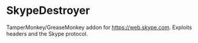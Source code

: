 # SkypeDestroyer
TamperMonkey/GreaseMonkey addon for https://web.skype.com.
Exploits headers and the Skype protocol.

